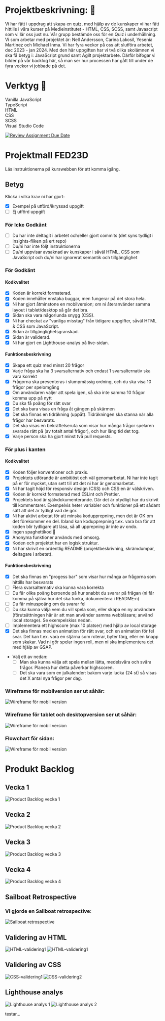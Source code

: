 # Projektbeskrivning: 📃
Vi har fått i uppdrag att skapa en quiz, med hjälp av de kunskaper vi har fått hittills i våra kurser på Medieinstitutet - HTML, CSS, SCSS, samt Javascript som vi lär oss just nu. Vår grupp bestämde oss för en Quiz i underhållning. Vi som arbetar med projektet är: Nell Andersson, Carina Lakosil, Yesenia Martinez och Michael Inma. Vi har fyra veckor på oss att slutföra arbetet, dec 2023 - jan 2024. Med den här uppgiften har vi två olika skolämnen vi ska få betyg i: JavaScript grund samt Agilt projektarbete. Därför bifogar vi bilder på vår backlog här, så man ser hur processen har gått till under de fyra veckor vi jobbade på det.
# Verktyg  	🔧
Vanilla JavaScript  
TypeScript  
HTML  
CSS  
SCSS  
Visual Studio Code  


[![Review Assignment Due Date](https://classroom.github.com/assets/deadline-readme-button-24ddc0f5d75046c5622901739e7c5dd533143b0c8e959d652212380cedb1ea36.svg)](https://classroom.github.com/a/ZejtqupA)
# Projektmall FED23D
Läs instruktionerna på kurswebben för att komma igång.

## Betyg
Klicka i vilka krav ni har gjort:

- [x] Exempel på utförd/ikryssad uppgift
- [ ] Ej utförd uppgift

### För Icke Godkänt
- [ ] Du har inte deltagit i arbetet och/eller gjort commits (det syns tydligt i Insights-fliken på ert repo)
- [ ] Du/ni har inte följt instruktionerna
- [ ] Du/ni uppvisar avsaknad av kunskaper i såväl HTML, CSS som JavaScript och du/ni har ignorerat semantik och tillgänglighet

### För Godkänt
#### Kodkvalitet
- [x] Koden är korrekt formaterad.
- [x] Koden innehåller enstaka buggar, men fungerar på det stora hela.
- [x] Ni har gjort åtminstone en mobilversion; om ni återanvänder samma layout i tablet/desktop så går det bra.
- [x] Sidan ska vara någorlunda snygg (CSS).
- [x] Ni har checkat av "vanliga misstag" från tidigare uppgifter, såväl HTML & CSS som JavaScript.
- [x] Sidan är tillgänglighetsgranskad.
- [x] Sidan är validerad.
- [x] Ni har gjort en Lighthouse-analys på live-sidan.

#### Funktionsbeskrivning
- [x] Skapa ett quiz med minst 20 frågor
- [x] Varje fråga ska ha 3 svarsalternativ och endast 1 svarsalternativ ska vara korrekt
- [x] Frågorna ska presenteras i slumpmässig ordning, och du ska visa 10 frågor per spelomgång
- [x] Om användaren väljer att spela igen, så ska inte samma 10 frågor komma upp på nytt
- [x] Du ska få poäng för rätt svar
- [x] Det ska bara visas en fråga åt gången på skärmen
- [x] Det ska finnas en tidräkning (uppåt). Tidräkningen ska stanna när alla frågor har besvarats.
- [x] Det ska visas en bekräftelseruta som visar hur många frågor spelaren svarade rätt på (av totalt antal frågor), och hur lång tid det tog.
- [x] Varje person ska ha gjort minst två pull requests.

### För plus i kanten
#### Kodkvalitet
- [x] Koden följer konventioner och praxis.
- [x] Projektets utförande är ambitiöst och väl genomarbetat. Ni har inte tagit på er för mycket, utan sett till att det ni har är genomarbetat.
- [x] Ni har tagit höjd för responsiv design (CSS) och CSS:en är välskriven.
- [x] Koden är korrekt formaterad med ESLint och Prettier.
- [x] Projektets kod är självdokumenterande. Där det är otydligt har du skrivit till kommentarer. Exempelvis heter variabler och funktioner på ett sådant sätt att det är tydligt vad de gör.
- [x] Ni har aktivt arbetat för att minska kodupprepning, men det är OK om det förekommer en del. Ibland kan kodupprepning t.ex. vara bra för att koden blir tydligare att läsa, så all upprepning är inte av ondo.
- [x] Ingen spaghettikod :spaghetti:
- [x] Anonyma funktioner används med omsorg.
- [x] Koden och projektet har en logisk struktur.
- [x] Ni har skrivit en ordentlig README (projektbeskrivning, skrämdumpar, deltagare i arbetet).

#### Funktionsbeskrivning
- [x] Det ska finnas en "progess bar" som visar hur många av frågorna som hittills har besvarats
- [ ] Flera svarsalternativ ska kunna vara korrekta
- [ ] Du får olika poäng beroende på hur snabbt du svarar på frågan (ni får komma på själva hur det ska funka, dokumentera i README:n)
- [ ] Du får minuspoäng om du svarar fel
- [ ] Du ska kunna välja vem du vill spela som, eller skapa en ny användare (förutsättningen här är att man använder samma webbläsare; använd local storage). Se exempelskiss nedan.
- [ ] Implementera ett highscore (max 10 platser) med hjälp av local storage
- [x] Det ska finnas med en animation för rätt svar, och en animation för fel svar. Det kan t.ex. vara en stjärna som roterar, byter färg, eller en knapp som skakar. Vad ni gör spelar ingen roll, men ni ska implementera det med hjälp av GSAP.
- Välj ett av nedan:
  - [ ] Man ska kunna välja att spela mellan lätta, medelsvåra och svåra frågor. Planera hur detta påverkar highscoren.
  - [ ] Det ska vara som en julkalender: bakom varje lucka (24 st) så visas det X antal nya frågor per dag.

### Wireframe för mobilversion ser ut såhär:  
  ![Wireframe för mobil version](src/assets/images/Wireframe-mobile.png)  
### Wireframe för tablet och desktopversion ser ut såhär:  
  ![Wireframe för mobil version](src/assets/images/Wireframe-desktop.png)  
### Flowchart för sidan:  
  ![Wireframe för mobil version](src/assets/images/flowchart.png)

# Produkt Backlog

## Vecka 1
![Product Backlog vecka 1](src/assets/images/sprint1.png)  
## Vecka 2
![Product Backlog vecka 2](src/assets/images/sprint2.png) 
## Vecka 3
![Product Backlog vecka 3](src/assets/images/sprint3.png) 
## Vecka 4
![Product Backlog vecka 4](src/assets/images/sprint4.png) 
## Sailboat Retrospective
### Vi gjorde en Sailboat retrospective:  
![Sailboat retrospective](src/assets/images/sailboat.png)

## Validering av HTML
![HTML-validering1](src/assets/images/validering/html-validering1.png)
![HTML-validering1](src/assets/images/validering/html-validering2.png)
## Validering av CSS
![CSS-validering1](src/assets/images/validering/css-validering1.png)
![CSS-validering2](src/assets/images/validering/css-validering2.png)
## Lighthouse analys
![Lighthouse analys 1](src/assets/images/validering/lighthouse-analys1.png)
![Lighthouse analys 2](src/assets/images/validering/lighthouse-analys2.png)


testar...








